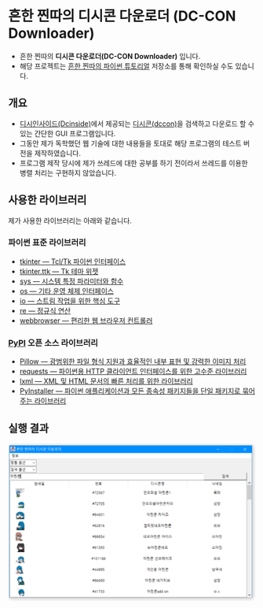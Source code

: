 # 흔한 찐따의 디시콘 다운로더 (DC-CON Downloader)

- 흔한 찐따의 **디시콘 다운로더(DC-CON Downloader)** 입니다.
- 해당 프로젝트는 [흔한 찐따의 파이썬 튜토리얼](https://github.com/iam-jjintta/python-tutorial/tree/main/projects/dccon-downloader) 저장소를 통해 확인하실 수도 있습니다.

## 개요

- [디시인사이드(Dcinside)](https://www.dcinside.com/)에서 제공되는 [디시콘(dccon)](https://dccon.dcinside.com/)을 검색하고 다운로드 할 수 있는 간단한 GUI 프로그램입니다.
- 그동안 제가 독학했던 웹 기술에 대한 내용들을 토대로 해당 프로그램의 테스트 버전을 제작하였습니다.
- 프로그램 제작 당시에 제가 쓰레드에 대한 공부를 하기 전이라서 쓰레드를 이용한 병렬 처리는 구현하지 않았습니다.

## 사용한 라이브러리

제가 사용한 라이브러리는 아래와 같습니다.

### 파이썬 표준 라이브러리

- [tkinter — Tcl/Tk 파이썬 인터페이스](https://docs.python.org/ko/3/library/tkinter.html)
- [tkinter.ttk — Tk 테마 위젯](https://docs.python.org/ko/3/library/tkinter.ttk.html)
- [sys — 시스템 특정 파라미터와 함수](https://docs.python.org/ko/3/library/sys.html)
- [os — 기타 운영 체제 인터페이스](https://docs.python.org/ko/3/library/os.html)
- [io — 스트림 작업을 위한 핵심 도구](https://docs.python.org/ko/3/library/io.html)
- [re — 정규식 연산](https://docs.python.org/ko/3/library/re.html)
- [webbrowser — 편리한 웹 브라우저 컨트롤러](https://docs.python.org/ko/3/library/webbrowser.html)

### [PyPI](https://pypi.org/) 오픈 소스 라이브러리

- [Pillow — 광범위한 파일 형식 지원과 효율적인 내부 표현 및 강력한 이미지 처리](https://pillow.readthedocs.io/en/stable/)
- [requests — 파이썬용 HTTP 클라이언트 인터페이스를 위한 고수준 라이브러리](https://docs.python-requests.org/en/master/)
- [lxml — XML 및 HTML 문서의 빠른 처리를 위한 라이브러리](https://lxml.de/)
- [PyInstaller — 파이썬 애플리케이션과 모든 종속성 패키지들을 단일 패키지로 묶어주는 라이브러리](https://pyinstaller.org/en/stable/)

## 실행 결과

![dccon-downloader](https://raw.githubusercontent.com/iamjjintta-python/dccon-downloader/main/images/3.PNG)
